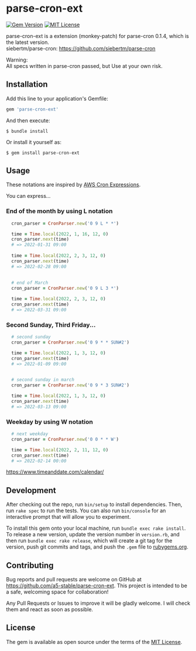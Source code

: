 # parse-cron-ext
[![Gem Version](https://badge.fury.io/rb/parse-cron-ext.svg)](https://badge.fury.io/rb/parse-cron-ext)
[![MIT License](http://img.shields.io/badge/license-MIT-blue.svg?style=flat)](LICENSE)

parse-cron-ext is a extension (monkey-patch) for parse-cron 0.1.4, which is the latest version.  
siebertm/parse-cron: https://github.com/siebertm/parse-cron

Warning:   
All specs written in parse-cron passed, but Use at your own risk.

## Installation
Add this line to your application's Gemfile:

```ruby
gem 'parse-cron-ext'
```

And then execute:

    $ bundle install

Or install it yourself as:

    $ gem install parse-cron-ext

## Usage
 These notations are inspired by [AWS Cron Expressions](https://docs.aws.amazon.com/AmazonCloudWatch/latest/events/ScheduledEvents.html).
  
    
You can express...
### End of the month by using L notation
 ```ruby
   cron_parser = CronParser.new('0 9 L * *')

   time = Time.local(2022, 1, 16, 12, 0)
   cron_parser.next(time)
   # => 2022-01-31 09:00
   
   time = Time.local(2022, 2, 3, 12, 0)
   cron_parser.next(time)
   # => 2022-02-28 09:00
   
   
   # end of March
   cron_parser = CronParser.new('0 9 L 3 *')

   time = Time.local(2022, 2, 3, 12, 0)
   cron_parser.next(time)
   # => 2022-03-31 09:00
 ```

### Second Sunday, Third Friday...
 ```ruby
   # second sunday
   cron_parser = CronParser.new('0 9 * * SUN#2')

   time = Time.local(2022, 1, 3, 12, 0)
   cron_parser.next(time)
   # => 2022-01-09 09:00
   

   # second sunday in march
   cron_parser = CronParser.new('0 9 * 3 SUN#2')

   time = Time.local(2022, 1, 3, 12, 0)
   cron_parser.next(time)
   # => 2022-03-13 09:00
 ```
 
 
### Weekday by using W notation
 ```ruby
   # next weekday
   cron_parser = CronParser.new('0 0 * * W')

   time = Time.local(2022, 2, 11, 12, 0)
   cron_parser.next(time)
   # => 2022-02-14 00:00
 ```
https://www.timeanddate.com/calendar/

## Development

After checking out the repo, run `bin/setup` to install dependencies. Then, run `rake spec` to run the tests. You can also run `bin/console` for an interactive prompt that will allow you to experiment.

To install this gem onto your local machine, run `bundle exec rake install`. To release a new version, update the version number in `version.rb`, and then run `bundle exec rake release`, which will create a git tag for the version, push git commits and tags, and push the `.gem` file to [rubygems.org](https://rubygems.org).

## Contributing

Bug reports and pull requests are welcome on GitHub at https://github.com/a5-stable/parse-cron-ext. 
This project is intended to be a safe, welcoming space for collaboration!

Any Pull Requests or Issues to improve it will be gladly welcome.
I will check them and react as soon as possible.

## License

The gem is available as open source under the terms of the [MIT License](https://opensource.org/licenses/MIT).
